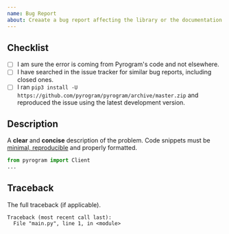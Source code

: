 ```yaml
---
name: Bug Report
about: Creaate a bug report affecting the library or the documentation
---
```


<!-- WARNING: Ignoring or altering this template could lead to the issue being closed as invalid -->

## Checklist
- [ ] I am sure the error is coming from Pyrogram's code and not elsewhere.
- [ ] I have searched in the issue tracker for similar bug reports, including closed ones.
- [ ] I ran `pip3 install -U https://github.com/pyrogram/pyrogram/archive/master.zip` and reproduced the issue using the latest development version.

## Description
A **clear** and **concise** description of the problem. Code snippets must be
[minimal, reproducible](https://stackoverflow.com/help/minimal-reproducible-example) and properly formatted.

``` python
from pyrogram import Client
...
```

## Traceback
The full traceback (if applicable).

```
Traceback (most recent call last):
  File "main.py", line 1, in <module>
```
